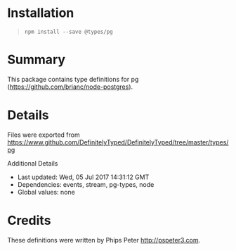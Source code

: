 # Installation
> `npm install --save @types/pg`

# Summary
This package contains type definitions for pg (https://github.com/brianc/node-postgres).

# Details
Files were exported from https://www.github.com/DefinitelyTyped/DefinitelyTyped/tree/master/types/pg

Additional Details
 * Last updated: Wed, 05 Jul 2017 14:31:12 GMT
 * Dependencies: events, stream, pg-types, node
 * Global values: none

# Credits
These definitions were written by Phips Peter <http://pspeter3.com>.
